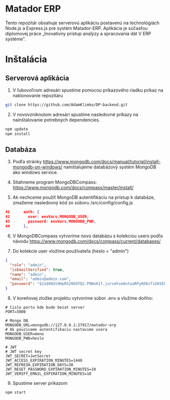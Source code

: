 # Matador ERP
Tento repozitár obsahuje serverovú aplikáciu postavenú na technológiách Node.js a Express.js pre systém Matador-ERP. Aplikácia je súčasťou diplomovej práce „Inovatívny prístup analýzy a spracovania dát V ERP systéme".

# Inštalácia
## Serverová aplikácia
1. V ľubovoľnom adresári spustíme pomocou príkazového riadku príkaz na naklonovanie repozitáru

```bash
git clone https://github.com/AdamKlimko/DP-backend.git
```

2. V novovzniknutom adresári spustíme nasledovné príkazy na nainštalovanie potrebných dependencies.

```bash
npm update
npm install
```

## Databáza
3. Podľa stránky https://www.mongodb.com/docs/manual/tutorial/install-mongodb-on-windows/ nainštalujeme databázový systém MongoDB ako windows service.

4. Stiahneme program MongoDBCompass: https://www.mongodb.com/docs/compass/master/install/

5. Ak nechceme použiť MongoDB autentifikáciu na prístup k databáze, zmažeme nasledovný kód zo súboru /src/config/config.js
```json
41      auth: {
42        user: envVars.MONGODB_USER,
43        password: envVars.MONGODB_PWD,
44      },
```

6. V MongoDBCompass vytvoríme novú databázu s kolekciou users podľa návodu https://www.mongodb.com/docs/compass/current/databases/

7. Do kolekcie user vložíme používateľa (heslo = "admin")
```json
{
  "role": "admin",
  "isEmailVerified": true,
  "name": "admin",
  "email": "admin@admin.com",
  "password": "$2a$08$lHHpR520G97Q2.POWoK1f.jurvmYveAntaaRPy6D6sTiGH1EbRS9q",
}
```

8. V koreňovej zložke projektu vytvoríme súbor .env a vložíme doňho:
```env
# Cislo portu kde bude bezat server
PORT=3000

# Mongo DB
MONGODB_URL=mongodb://127.0.0.1:27017/matador-erp
# Ak pouzivame autentifikaciu nastavime usera
MONGODB_USER=meno
MONGODB_PWD=heslo

# JWT
# JWT secret key
JWT_SECRET=JwtSecret
JWT_ACCESS_EXPIRATION_MINUTES=1440
JWT_REFRESH_EXPIRATION_DAYS=30
JWT_RESET_PASSWORD_EXPIRATION_MINUTES=10
JWT_VERIFY_EMAIL_EXPIRATION_MINUTES=10

```

9. Spustime server prikazom
```bash
npm start
```
